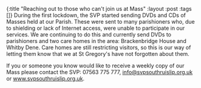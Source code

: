 {:title "Reaching out to those who can't join us at Mass"
 :layout :post
 :tags []}
During the first lockdown, the SVP started sending DVDs and CDs of Masses held at our Parish. These were sent to many parishioners who, due to shielding or lack of Internet access, were unable to participate in our services. We are continuing to do this and currently send DVDs to parishioners and two care homes in the area: Brackenbridge House and Whitby Dene. Care homes are still restricting visitors, so this is our way of letting them know that we at St Gregory's have not forgotten about them.

If you or someone you know would like to receive a weekly copy of our Mass please contact the SVP: 07563 775 777, info@svpsouthruislip.org.uk or www.svpsouthruislip.org.uk.
